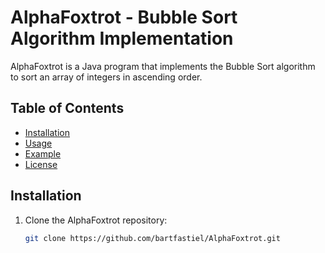# AlphaFoxtrot - Bubble Sort Algorithm Implementation

AlphaFoxtrot is a Java program that implements the Bubble Sort algorithm to sort an array of integers in ascending order.

## Table of Contents
- [Installation](#installation)
- [Usage](#usage)
- [Example](#example)
- [License](#license)

## Installation

1. Clone the AlphaFoxtrot repository:

   ```bash
   git clone https://github.com/bartfastiel/AlphaFoxtrot.git
